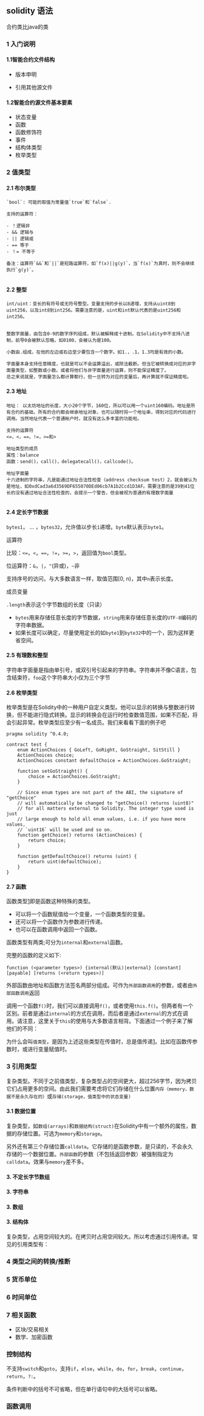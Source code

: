 ## solidity 语法
合约类比java的类

### 1 入门说明

#### 1.1智能合约文件结构

- 版本申明

- 引用其他源文件

#### 1.2智能合约源文件基本要素

- 状态变量
- 函数
- 函数修饰符
- 事件
- 结构体类型
- 枚举类型

### 2 值类型

#### 2.1 布尔类型

```
`bool`: 可能的取值为常量值`true`和`false`.

支持的运算符：

- ！逻辑非
- && 逻辑与
- || 逻辑或
- == 等于
- ！= 不等于

备注：运算符`&&`和`||`是短路运算符，如`f(x)||g(y)`，当`f(x)`为真时，则不会继续执行`g(y)`。


```

#### 2.2 整型

```
int/uint：变长的有符号或无符号整型。变量支持的步长以8递增，支持从uint8到uint256，以及int8到int256。需要注意的是，uint和int默认代表的是uint256和int256。


整数字面量，由包含0-9的数字序列组成，默认被解释成十进制。在Solidity中不支持八进制，前导0会被默认忽略，如0100，会被认为是100。

小数由.组成，在他的左边或右边至少要包含一个数字。如1.，.1，1.3均是有效的小数。

字面量本身支持任意精度，也就是可以不会运算溢出，或除法截断。但当它被转换成对应的非字面量类型，如整数或小数。或者将他们与非字面量进行运算，则不能保证精度了。
总之来说就是，字面量怎么都计算都行，但一旦转为对应的变量后，再计算就不保证精度啦。
```

#### 2.3 地址

```
地址： 以太坊地址的长度，大小20个字节，160位，所以可以用一个uint160编码。地址是所有合约的基础，所有的合约都会继承地址对象，也可以随时将一个地址串，得到对应的代码进行调用。当然地址代表一个普通帐户时，就没有这么多丰富的功能啦。

支持的运算符
<=，<，==，!=，>=和>

地址类型的成员
属性：balance
函数：send()，call()，delegatecall()，callcode()。

地址字面量
十六进制的字符串，凡是能通过地址合法性检查（address checksum test）2，就会被认为是地址，如0xdCad3a6d3569DF655070DEd06cb7A1b2Ccd1D3AF。需要注意的是39到41位长的没有通过地址合法性检查的，会提示一个警告，但会被视为普通的有理数字面量


```

#### 2.4 定长字节数据

`bytes1`， ... ，`bytes32`，允许值以步长`1`递增。`byte`默认表示`byte1`。

 运算符

比较：`<=`，`<`，`==`，`!=`，`>=`，`>`，返回值为`bool`类型。

位运算符：`&`，`|`，`^`(异或)，`~`非

支持序号的访问，与大多数语言一样，取值范围[0, n)，其中`n`表示长度。

成员变量

`.length`表示这个字节数组的长度（只读）



- `bytes`用来存储任意长度的字节数据，`string`用来存储任意长度的`UTF-8`编码的字符串数据。
- 如果长度可以确定，尽量使用定长的如`byte1`到`byte32`中的一个，因为这样更省空间。

#### 2.5 有理数和整型

字符串字面量是指由单引号，或双引号引起来的字符串。字符串并不像C语言，包含结束符，`foo`这个字符串大小仅为三个字节

#### 2.6 枚举类型

枚举类型是在Solidity中的一种用户自定义类型。他可以显示的转换与整数进行转换，但不能进行隐式转换。显示的转换会在运行时检查数值范围，如果不匹配，将会引起异常。枚举类型应至少有一名成员。我们来看看下面的例子吧

```
pragma solidity ^0.4.0;

contract test {
    enum ActionChoices { GoLeft, GoRight, GoStraight, SitStill }
    ActionChoices choice;
    ActionChoices constant defaultChoice = ActionChoices.GoStraight;

    function setGoStraight() {
        choice = ActionChoices.GoStraight;
    }

    // Since enum types are not part of the ABI, the signature of "getChoice"
    // will automatically be changed to "getChoice() returns (uint8)"
    // for all matters external to Solidity. The integer type used is just
    // large enough to hold all enum values, i.e. if you have more values,
    // `uint16` will be used and so on.
    function getChoice() returns (ActionChoices) {
        return choice;
    }

    function getDefaultChoice() returns (uint) {
        return uint(defaultChoice);
    }
}
```



#### 2.7 函数

函数类型[1](https://solidity.tryblockchain.org/Solidity-Type-Function-函数.html#fn1)即是函数这种特殊的类型。

- 可以将一个函数赋值给一个变量，一个函数类型的变量。
- 还可以将一个函数作为参数进行传递。
- 也可以在函数调用中返回一个函数。

函数类型有两类;可分为`internal`和`external`函数。



完整的函数的定义如下:

```text
function (<parameter types>) {internal(默认)|external} [constant] [payable] [returns (<return types>)]
```

外部函数由地址和函数方法签名两部分组成。可作为`外部函数调用`的参数，或者由`外部函数调用`返回

调用一个函数`f()`时，我们可以直接调用`f()`，或者使用`this.f()`。但两者有一个区别。前者是通过`internal`的方式在调用，而后者是通过`external`的方式在调用。请注意，这里关于`this`的使用与大多数语言相背。下面通过一个例子来了解他们的不同：



为什么会叫`值类型`，是因为上述这些类型在传值时，总是值传递[1](https://solidity.tryblockchain.org/Solidity-Type-类型.html#fn1)。比如在函数传参数时，或进行变量赋值时。

### 3 引用类型

复杂类型。不同于之前值类型，复杂类型占的空间更大，超过256字节，因为拷贝它们占用更多的空间。由此我们需要考虑将它们存储在什么位置`内存（memory，数据不是永久存在的）`或`存储(storage，值类型中的状态变量)`



####  3.1 数据位置

复杂类型，如`数组(arrays)`和`数据结构(struct)`在Solidity中有一个额外的属性，数据的存储位置。可选为`memory`和`storage`。

另外还有第三个存储位置`calldata`。它存储的是函数参数，是只读的，不会永久存储的一个数据位置。`外部函数`的参数（不包括返回参数）被强制指定为`calldata`。效果与`memory`差不多。







#### 3. 不定长字节数组



#### 3. 字符串



####  3. 数组



#### 3. 结构体



复杂类型，占用空间较大的。在拷贝时占用空间较大。所以考虑通过引用传递。常见的引用类型有：



### 4 类型之间的转换/推断



###  5 货币单位



### 6 时间单位



### 7 相关函数

- 区块/交易相关 
- 数学、加密函数



### 控制结构

不支持`switch`和`goto`，支持`if`，`else`，`while`，`do`，`for`，`break`，`continue`，`return`，`?:`。

条件判断中的括号不可省略，但在单行语句中的大括号可以省略。

### 函数调用